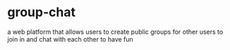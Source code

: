 # group-chat
a web platform that allows users to create public groups for other users to join in and chat with each other to have fun
